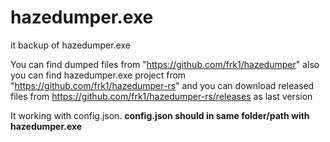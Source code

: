 # hazedumper.exe  
it backup of hazedumper.exe  

You can find dumped files from "https://github.com/frk1/hazedumper"
also you can find hazedumper.exe project from "https://github.com/frk1/hazedumper-rs"
and you can download released files from https://github.com/frk1/hazedumper-rs/releases as last version

It working with config.json. 
**config.json should in same folder/path with hazedumper.exe**
